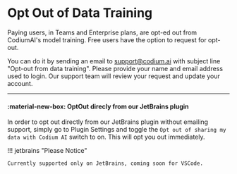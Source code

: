 # Opt Out of Data Training

Paying users, in Teams and Enterprise plans, are opt-ed out from CodiumAI's model training.
Free users have the option to request for opt-out.

You can do it by sending an email to [support@codium.ai](mailto:support@codium.ai) with subject line "Opt-out from data training". Please provide your name and email address used to login. Our support team will review your request and update your account.

---

#### :material-new-box: OptOut direcly from our JetBrains plugin

In order to opt out directly from our JetBrains plugin without emailing support, simply go to Plugin Settings and toggle the `Opt out of sharing my data with Codium AI` switch to on. This will opt you out immediately.

!!! jetbrains "Please Notice"

    Currently supported only on JetBrains, coming soon for VSCode.

